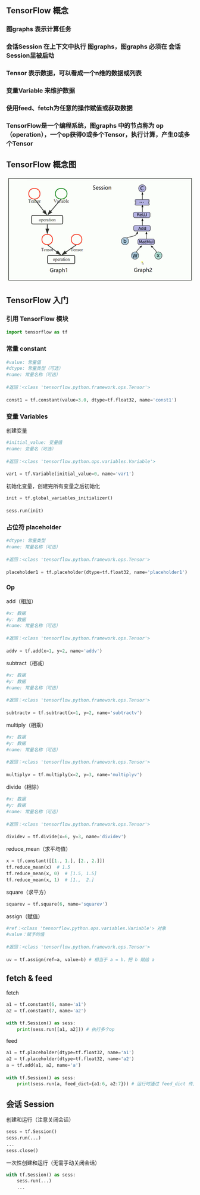 
## TensorFlow 概念

### 图graphs 表示计算任务

### 会话Session 在上下文中执行 图graphs，图graphs 必须在 会话Session里被启动

### Tensor 表示数据，可以看成一个n维的数据或列表

### 变量Variable 来维护数据

### 使用feed、fetch为任意的操作赋值或获取数据

### TensorFlow是一个编程系统，图graphs 中的节点称为 op（operation），一个op获得0或多个Tensor，执行计算，产生0或多个Tensor

## TensorFlow 概念图

![TensorFlow 概念图](/TensorFlow-概念图.png)

## TensorFlow 入门

### 引用 TensorFlow 模块

```python
import tensorflow as tf
```

### 常量 constant

```python
#value: 常量值
#dtype: 常量类型（可选）
#name: 常量名称（可选）

#返回：<class 'tensorflow.python.framework.ops.Tensor'>

const1 = tf.constant(value=3.0, dtype=tf.float32, name='const1')
```

### 变量 Variables

创建变量

```python
#initial_value: 变量值
#name: 变量名（可选）

#返回：<class 'tensorflow.python.ops.variables.Variable'>

var1 = tf.Variable(initial_value=0, name='var1')
```

初始化变量，创建完所有变量之后初始化

```python
init = tf.global_variables_initializer()

sess.run(init)
```

### 占位符 placeholder

```python
#dtype: 常量类型
#name: 常量名称（可选）

#返回：<class 'tensorflow.python.framework.ops.Tensor'>

placeholder1 = tf.placeholder(dtype=tf.float32, name='placeholder1')
```

### Op

add（相加）

```python
#x: 数据
#y: 数据
#name: 常量名称（可选）

#返回：<class 'tensorflow.python.framework.ops.Tensor'>

addv = tf.add(x=1, y=2, name='addv')
```

subtract（相减）

```python
#x: 数据
#y: 数据
#name: 常量名称（可选）

#返回：<class 'tensorflow.python.framework.ops.Tensor'>

subtractv = tf.subtract(x=1, y=2, name='subtractv')
```

multiply（相乘）

```python
#x: 数据
#y: 数据
#name: 常量名称（可选）

#返回：<class 'tensorflow.python.framework.ops.Tensor'>

multiplyv = tf.multiply(x=2, y=3, name='multiplyv')
```

divide（相除）

```python
#x: 数据
#y: 数据
#name: 常量名称（可选）

#返回：<class 'tensorflow.python.framework.ops.Tensor'>

dividev = tf.divide(x=6, y=3, name='dividev')
```

reduce_mean（求平均值）

```python
x = tf.constant([[1., 1.], [2., 2.]])
tf.reduce_mean(x)  # 1.5
tf.reduce_mean(x, 0)  # [1.5, 1.5]
tf.reduce_mean(x, 1)  # [1.,  2.]
```

square（求平方）

```python
squarev = tf.square(6, name='squarev')
```

assign（赋值）

```python
#ref：<class 'tensorflow.python.ops.variables.Variable'> 对象
#value：赋予的值

#返回：<class 'tensorflow.python.framework.ops.Tensor'>

uv = tf.assign(ref=a, value=b) # 相当于 a = b，把 b 赋给 a
```

## fetch & feed

fetch

```python
a1 = tf.constant(6, name='a1')
a2 = tf.constant(7, name='a2')

with tf.Session() as sess:
    print(sess.run([a1, a2])) # 执行多个op
```

feed

```python
a1 = tf.placeholder(dtype=tf.float32, name='a1')
a2 = tf.placeholder(dtype=tf.float32, name='a2')
a = tf.add(a1, a2, name='a')

with tf.Session() as sess:
    print(sess.run(a, feed_dict={a1:6, a2:7})) # 运行时通过 feed_dict 传入给 placeholder
```

## 会话 Session


创建和运行（注意关闭会话）


```python
sess = tf.Session()
sess.run(...)
...
sess.close()
```

一次性创建和运行（无需手动关闭会话）

```python
with tf.Session() as sess:
    sess.run(...)
    ...
```

